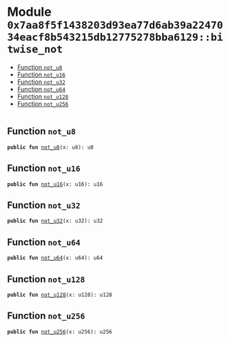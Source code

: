 
<a id="0x7aa8f5f1438203d93ea77d6ab39a2247034eacf8b543215db12775278bba6129_bitwise_not"></a>

# Module `0x7aa8f5f1438203d93ea77d6ab39a2247034eacf8b543215db12775278bba6129::bitwise_not`



-  [Function `not_u8`](#0x7aa8f5f1438203d93ea77d6ab39a2247034eacf8b543215db12775278bba6129_bitwise_not_not_u8)
-  [Function `not_u16`](#0x7aa8f5f1438203d93ea77d6ab39a2247034eacf8b543215db12775278bba6129_bitwise_not_not_u16)
-  [Function `not_u32`](#0x7aa8f5f1438203d93ea77d6ab39a2247034eacf8b543215db12775278bba6129_bitwise_not_not_u32)
-  [Function `not_u64`](#0x7aa8f5f1438203d93ea77d6ab39a2247034eacf8b543215db12775278bba6129_bitwise_not_not_u64)
-  [Function `not_u128`](#0x7aa8f5f1438203d93ea77d6ab39a2247034eacf8b543215db12775278bba6129_bitwise_not_not_u128)
-  [Function `not_u256`](#0x7aa8f5f1438203d93ea77d6ab39a2247034eacf8b543215db12775278bba6129_bitwise_not_not_u256)


<pre><code></code></pre>



<a id="0x7aa8f5f1438203d93ea77d6ab39a2247034eacf8b543215db12775278bba6129_bitwise_not_not_u8"></a>

## Function `not_u8`



<pre><code><b>public</b> <b>fun</b> <a href="bitwise.md#0x7aa8f5f1438203d93ea77d6ab39a2247034eacf8b543215db12775278bba6129_bitwise_not_not_u8">not_u8</a>(x: u8): u8
</code></pre>



<a id="0x7aa8f5f1438203d93ea77d6ab39a2247034eacf8b543215db12775278bba6129_bitwise_not_not_u16"></a>

## Function `not_u16`



<pre><code><b>public</b> <b>fun</b> <a href="bitwise.md#0x7aa8f5f1438203d93ea77d6ab39a2247034eacf8b543215db12775278bba6129_bitwise_not_not_u16">not_u16</a>(x: u16): u16
</code></pre>



<a id="0x7aa8f5f1438203d93ea77d6ab39a2247034eacf8b543215db12775278bba6129_bitwise_not_not_u32"></a>

## Function `not_u32`



<pre><code><b>public</b> <b>fun</b> <a href="bitwise.md#0x7aa8f5f1438203d93ea77d6ab39a2247034eacf8b543215db12775278bba6129_bitwise_not_not_u32">not_u32</a>(x: u32): u32
</code></pre>



<a id="0x7aa8f5f1438203d93ea77d6ab39a2247034eacf8b543215db12775278bba6129_bitwise_not_not_u64"></a>

## Function `not_u64`



<pre><code><b>public</b> <b>fun</b> <a href="bitwise.md#0x7aa8f5f1438203d93ea77d6ab39a2247034eacf8b543215db12775278bba6129_bitwise_not_not_u64">not_u64</a>(x: u64): u64
</code></pre>



<a id="0x7aa8f5f1438203d93ea77d6ab39a2247034eacf8b543215db12775278bba6129_bitwise_not_not_u128"></a>

## Function `not_u128`



<pre><code><b>public</b> <b>fun</b> <a href="bitwise.md#0x7aa8f5f1438203d93ea77d6ab39a2247034eacf8b543215db12775278bba6129_bitwise_not_not_u128">not_u128</a>(x: u128): u128
</code></pre>



<a id="0x7aa8f5f1438203d93ea77d6ab39a2247034eacf8b543215db12775278bba6129_bitwise_not_not_u256"></a>

## Function `not_u256`



<pre><code><b>public</b> <b>fun</b> <a href="bitwise.md#0x7aa8f5f1438203d93ea77d6ab39a2247034eacf8b543215db12775278bba6129_bitwise_not_not_u256">not_u256</a>(x: u256): u256
</code></pre>
